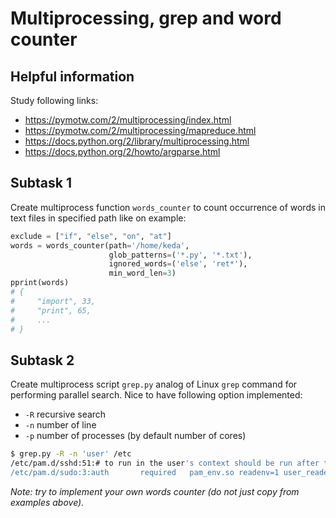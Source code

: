 # Multiprocessing, grep and word counter

## Helpful information

Study following links:
 - https://pymotw.com/2/multiprocessing/index.html
 - https://pymotw.com/2/multiprocessing/mapreduce.html
 - https://docs.python.org/2/library/multiprocessing.html
 - https://docs.python.org/2/howto/argparse.html


## Subtask 1

Create multiprocess function `words_counter` to count occurrence of words in
text files in specified path like on example:

```python
exclude = ["if", "else", "on", "at"]
words = words_counter(path='/home/keda',
                      glob_patterns=('*.py', '*.txt'),
                      ignored_words=('else', 'ret*'),
                      min_word_len=3)
pprint(words)
# {
#     "import", 33,
#     "print", 65,
#     ...
# }
```


## Subtask 2

Create multiprocess script `grep.py` analog of Linux `grep` command for
performing parallel search. Nice to have following option implemented:
 - `-R` recursive search
 - `-n` number of line
 - `-p` number of processes (by default number of cores)

```bash
$ grep.py -R -n 'user' /etc
/etc/pam.d/sshd:51:# to run in the user's context should be run after this.
/etc/pam.d/sudo:3:auth       required   pam_env.so readenv=1 user_readenv=0
```

_Note: try to implement your own words counter (do not just copy from examples
above)._
